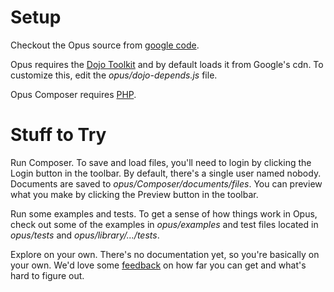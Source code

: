 # Setup #

Checkout the Opus source from [google code](http://code.google.com/p/opus-js/source/checkout).

Opus requires the [Dojo Toolkit](http://www.dojotoolkit.org) and by default loads it from Google's cdn. To customize this, edit the _opus/dojo-depends.js_ file.

Opus Composer requires [PHP](http://www.php.net).


# Stuff to Try #

Run Composer. To save and load files, you'll need to login by clicking the Login button in the toolbar. By default, there's a single user named nobody. Documents are saved to _opus/Composer/documents/files_. You can preview what you make by clicking the Preview button in the toolbar.

Run some examples and tests. To get a sense of how things work in Opus, check out some of the examples in _opus/examples_ and test files located in _opus/tests_ and _opus/library/.../tests_.

Explore on your own.  There's no documentation yet, so you're basically on your own.  We'd love some [feedback](http://groups.google.com/group/opus-js) on how far you can get and what's hard to figure out.